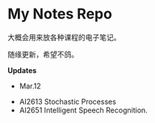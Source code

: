 # My Notes Repo
大概会用来放各种课程的电子笔记。

随缘更新，希望不鸽。

**Updates**
- Mar.12
+ AI2613 Stochastic Processes
+ AI2651 Intelligent Speech Recognition.

